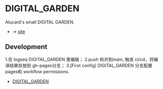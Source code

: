 # DIGITAL_GARDEN

Alucard's small DIGITAL GARDEN.

- → [site](https://alucpro.github.io/DIGITAL_GARDEN/#/)

## Development

1.在 logseq DIGITAL_GARDEN 里编辑；
2.push 和并到main, 触发 ci/cd，将编译结果存放到 gh-pages分支；
3.[First config] DIGITAL_GARDEN 分支配置pages和 workflow permissions.

- [DIGITAL_GARDEN](https://github.com/AlucPro/DIGITAL_GARDEN)
